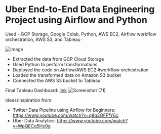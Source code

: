 # Uber End-to-End Data Engineering Project using Airflow and Python
Used - GCP Storage, Google Colab, Python, AWS EC2, Airflow workflow orchestration, AWS S3, and Tableau

![image](https://github.com/VarunKhumaar/Uber-ETL-Pipeline/assets/67249540/d8971fe9-a17b-462f-9bca-823ea9377e3e)



- Extracted the data from GCP Cloud Storage
- Used Python to perform transformations
- Deployed the code on Airflow/AWS EC2 #workflow orchestration
- Loaded the transformed data on Amazon S3 bucket
- Connected the AWS S3 bucket to Tableau



Final Tableau Dashboard: [link](https://public.tableau.com/app/profile/varunkhumaar)
![Screenshot (71)](https://github.com/VarunKhumaar/Uber-ETL-Pipeline/assets/67249540/5e2eefe1-d231-492b-8bda-329128ee4135)

Ideas/Inspiration from:
- Twitter Data Pipeline using Airflow for Beginners: https://www.youtube.com/watch?v=q8q3OFFfY6c
- Uber Data Analytics: https://www.youtube.com/watch?v=WpQECq5Hx9g
